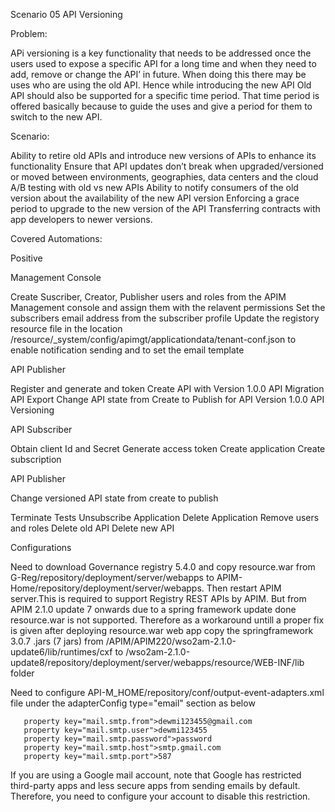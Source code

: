 Scenario 05  API Versioning


Problem:

APi versioning is a key functionality that needs to be addressed once the users used to expose a specific API for a long time and when they need to add, remove or change the API’ in future. When doing this there may be uses who are using the old API. Hence while introducing the new API Old API should also be supported for a specific time period. That time period is offered basically because to guide the uses and give a period for them to switch to the new API. 


Scenario:

Ability to retire old APIs and introduce new versions of APIs to enhance its functionality
Ensure that API updates don’t break when upgraded/versioned or moved between environments, geographies, data centers and the cloud
A/B testing with old vs new APIs
Ability to notify consumers of the old version about the availability of the new API version
Enforcing a grace period to upgrade to the new version of the API
Transferring contracts with app developers to newer versions.



Covered Automations:

Positive  

Management Console

Create Suscriber, Creator, Publisher users and roles from the APIM Management console and assign them with the relavent permissions
Set the subscribers email address from the subscriber profile
Update the registory resource file in the location /resource/_system/config/apimgt/applicationdata/tenant-conf.json to enable notification sending and to set the email template

API Publisher

Register and generate and token
Create API with Version 1.0.0
API Migration API Export
Change API state from Create to Publish for API Version 1.0.0
API Versioning 

API Subscriber


Obtain client Id and Secret
Generate  access token
Create application
Create subscription

API Publisher

Change versioned API state from create to publish

Terminate Tests
Unsubscribe Application
Delete Application
Remove users and roles
Delete old API
Delete new API

Configurations

Need to download Governance registry 5.4.0 and copy resource.war from G-Reg/repository/deployment/server/webapps to APIM-Home/repository/deployment/server/webapps. Then restart APIM server.This is required to support Registry REST APIs by APIM. But from APIM 2.1.0 update 7 onwards due to a spring framework update done resource.war is not supported. Therefore as a workaround untill a proper fix is given after deploying resource.war web app copy the springframework 3.0.7 .jars (7 jars) from /APIM/APIM220/wso2am-2.1.0-update6/lib/runtimes/cxf to /wso2am-2.1.0-update8/repository/deployment/server/webapps/resource/WEB-INF/lib folder

Need to configure API-M_HOME/repository/conf/output-event-adapters.xml file under the adapterConfig type="email" section as below

       property key="mail.smtp.from">dewmi123455@gmail.com
       property key="mail.smtp.user">dewmi123455
       property key="mail.smtp.password">password
       property key="mail.smtp.host">smtp.gmail.com
       property key="mail.smtp.port">587


If you are using a Google mail account, note that Google has restricted third-party apps and less secure apps from sending emails by default. Therefore, you need to configure your account to disable this restriction.
